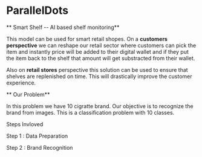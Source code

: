 # ParallelDots
**
Smart Shelf -- AI based shelf monitoring**


This model can be used for smart retail shopes.
On a **customers perspective** we can reshape our retail sector where customers can pick the item 
and instantly price will be added to their digital wallet and if they put the item back to the shelf that
amount will get substracted from their wallet.

Also on **retail stores** perspective this solution can be used to ensure that shelves are replenished on time.
This will drastically improve the customer experience.

**
Our Problem**

In this problem we have 10 cigratte brand. Our objective is to recognize the brand from images.
This is a classification problem with 10 classes.


Steps Invloved

Step 1 : Data Preparation


Step 2 : Brand Recognition
